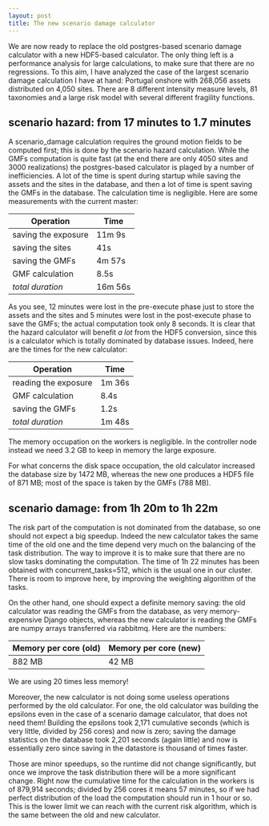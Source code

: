 ```yaml
---
layout: post
title: The new scenario damage calculator
---
```


We are now ready to replace the old postgres-based scenario damage calculator
with a new HDF5-based calculator. The only thing left is a performance
analysis for large calculations, to make sure that there are no
regressions. To this aim, I have analyzed the case of the largest
scenario damage calculation I have at hand: Portugal onshore with 268,056
assets distributed on 4,050 sites. There are 8 different intensity measure
levels, 81 taxonomies and a large risk model with several different
fragility functions.

scenario hazard: from 17 minutes to 1.7 minutes
-----------------------------------------------

A scenario_damage calculation requires the ground motion fields to be
computed first; this is done by the scenario hazard calculation.
While the GMFs computation is quite fast (at the end there are
only 4050 sites and 3000 realizations) the postgres-based calculator
is plaged by a number of inefficiencies. A lot of the time
is spent during startup while saving the assets and the sites in the database,
and then a lot of time is spent saving the GMFs in the database.
The calculation time is negligible. Here are some measurements with
the current master:

Operation              | Time
-----------------------|-----------
saving the exposure    | 11m 9s
saving the sites       | 41s
saving the GMFs        | 4m 57s
GMF calculation        | 8.5s
*total duration*       | 16m 56s

As you see, 12 minutes were lost in the pre-execute phase just to store
the assets and the sites and 5 minutes were lost in the post-execute
phase to save the GMFs; the actual computation took only 8 seconds.
It is clear that the hazard calculator will benefit *a lot* from
the HDF5 conversion, since this is a calculator which is totally
dominated by database issues. Indeed, here are the times for the
new calculator:

Operation              | Time
-----------------------|-----------
reading the exposure   | 1m 36s
GMF calculation        | 8.4s
saving the GMFs        | 1.2s
*total duration*       | 1m 48s

The memory occupation on the workers is negligible. In the controller node
instead we need 3.2 GB to keep in memory the large exposure.

For what concerns the disk space occupation, the old calculator increased
the database size by 1472 MB, whereas the new one produces a HDF5 file
of 871 MB; most of the space is taken by the GMFs (788 MB).

scenario damage: from 1h 20m to 1h 22m
-----------------------------------------------

The risk part of the computation is not dominated from the database,
so one should not expect a big speedup. Indeed the new calculator
takes the same time of the old one and the time depend very much
on the balancing of the task distribution. The way to improve it is to make
sure that there are no slow tasks dominating the computation. The time of
1h 22 minutes has been obtained with concurrent_tasks=512, which is the
usual one in our cluster. There is room to improve here, by improving
the weighting algorithm of the tasks.

On the other hand, one should expect a definite memory saving: the old
calculator was reading the GMFs from the database, as very
memory-expensive Django objects, whereas the new calculator is reading
the GMFs are numpy arrays transferred via rabbitmq. Here are the
numbers:

Memory per core (old) | Memory per core (new)
----------------------|----------------------
882 MB                | 42 MB

We are using 20 times less memory!

Moreover, the new calculator is not doing some useless operations
performed by the old calculator. For one, the old calculator was
building the epsilons even in the case of a scenario damage
calculator, that does not need them! Building the epsilons
took 2,171 cumulative seconds (which is very little, divided by
256 cores) and now is zero; saving the damage statistics on the
database took 2,201 seconds (again little) and now is essentially
zero since saving in the datastore is thousand of times faster.

Those are minor speedups, so the runtime did not change
significantly, but once we improve the task distribution
there will be a more significant change. Right now the cumulative
time for the calculation in the workers is of 879,914 seconds;
divided by 256 cores it means 57 minutes, so if we had perfect
distribution of the load the computation should run in 1 hour
or so. This is the lower limit we can reach with the current
risk algorithm, which is the same between the old and new calculator.
